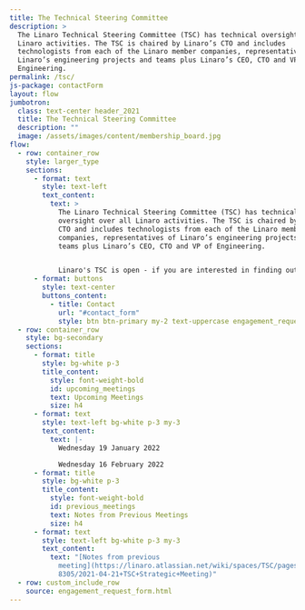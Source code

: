```yaml
---
title: The Technical Steering Committee
description: >
  The Linaro Technical Steering Committee (TSC) has technical oversight over all
  Linaro activities. The TSC is chaired by Linaro’s CTO and includes
  technologists from each of the Linaro member companies, representatives of
  Linaro’s engineering projects and teams plus Linaro’s CEO, CTO and VP of
  Engineering.
permalink: /tsc/
js-package: contactForm
layout: flow
jumbotron:
  class: text-center header_2021
  title: The Technical Steering Committee
  description: ""
  image: /assets/images/content/membership_board.jpg
flow:
  - row: container_row
    style: larger_type
    sections:
      - format: text
        style: text-left
        text_content:
          text: >
            The Linaro Technical Steering Committee (TSC) has technical
            oversight over all Linaro activities. The TSC is chaired by Linaro’s
            CTO and includes technologists from each of the Linaro member
            companies, representatives of Linaro’s engineering projects and
            teams plus Linaro’s CEO, CTO and VP of Engineering.


            Linaro's TSC is open - if you are interested in finding out more or would like to join our upcoming Technical Steering Committee meeting, click the button below.
      - format: buttons
        style: text-center
        buttons_content:
          - title: Contact
            url: "#contact_form"
            style: btn btn-primary my-2 text-uppercase engagement_request_contact_btn
  - row: container_row
    style: bg-secondary
    sections:
      - format: title
        style: bg-white p-3
        title_content:
          style: font-weight-bold
          id: upcoming_meetings
          text: Upcoming Meetings
          size: h4
      - format: text
        style: text-left bg-white p-3 my-3
        text_content:
          text: |-
            Wednesday 19 January 2022

            Wednesday 16 February 2022
      - format: title
        style: bg-white p-3
        title_content:
          style: font-weight-bold
          id: previous_meetings
          text: Notes from Previous Meetings
          size: h4
      - format: text
        style: text-left bg-white p-3 my-3
        text_content:
          text: "[Notes from previous
            meeting](https://linaro.atlassian.net/wiki/spaces/TSC/pages/2731579\
            8305/2021-04-21+TSC+Strategic+Meeting)"
  - row: custom_include_row
    source: engagement_request_form.html
---
```


